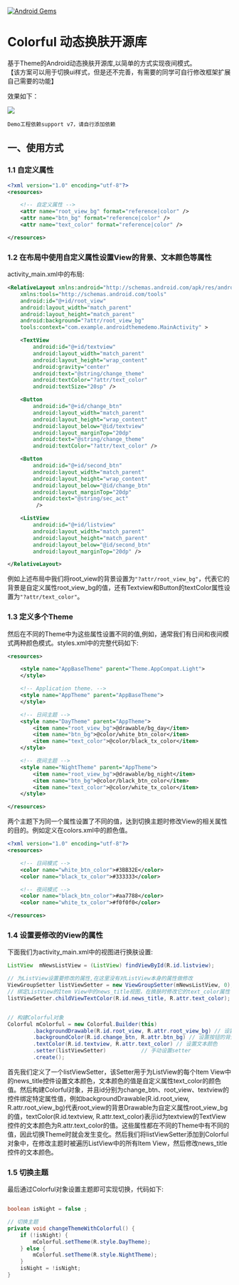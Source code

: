 [![Android Gems](http://www.android-gems.com/badge/bboyfeiyu/Colorful.svg?branch=master)](http://www.android-gems.com/lib/bboyfeiyu/Colorful)

# Colorful 动态换肤开源库 

基于Theme的Android动态换肤开源库,以简单的方式实现夜间模式。    
【该方案可以用于切换ui样式，但是还不完善，有需要的同学可自行修改框架扩展自己需要的功能】

效果如下：

![](images/colorful.gif)


`Demo工程依赖support v7，请自行添加依赖` 

## 一、使用方式

### 1.1 自定义属性

```xml
<?xml version="1.0" encoding="utf-8"?>
<resources>

    <!-- 自定义属性 -->
    <attr name="root_view_bg" format="reference|color" />
    <attr name="btn_bg" format="reference|color" />
    <attr name="text_color" format="reference|color" />

</resources>
```

### 1.2 在布局中使用自定义属性设置View的背景、文本颜色等属性

activity_main.xml中的布局: 


```xml
<RelativeLayout xmlns:android="http://schemas.android.com/apk/res/android"
    xmlns:tools="http://schemas.android.com/tools"
    android:id="@+id/root_view"
    android:layout_width="match_parent"
    android:layout_height="match_parent"
    android:background="?attr/root_view_bg"
    tools:context="com.example.androidthemedemo.MainActivity" >

    <TextView
        android:id="@+id/textview"
        android:layout_width="match_parent"
        android:layout_height="wrap_content"
        android:gravity="center"
        android:text="@string/change_theme"
        android:textColor="?attr/text_color"
        android:textSize="20sp" />

    <Button
        android:id="@+id/change_btn"
        android:layout_width="match_parent"
        android:layout_height="wrap_content"
        android:layout_below="@id/textview"
        android:layout_marginTop="20dp"
        android:text="@string/change_theme"
        android:textColor="?attr/text_color" />

    <Button
        android:id="@+id/second_btn"
        android:layout_width="match_parent"
        android:layout_height="wrap_content"
        android:layout_below="@id/change_btn"
        android:layout_marginTop="20dp"
        android:text="@string/sec_act"
         />

    <ListView
        android:id="@+id/listview"
        android:layout_width="match_parent"
        android:layout_height="match_parent"
        android:layout_below="@id/second_btn"
        android:layout_marginTop="20dp" />

</RelativeLayout>

```

例如上述布局中我们将root_view的背景设置为`"?attr/root_view_bg"`，代表它的背景是自定义属性root_view_bg的值，还有Textview和Button的textColor属性设置为`"?attr/text_color"`。

### 1.3 定义多个Theme

然后在不同的Theme中为这些属性设置不同的值,例如，通常我们有日间和夜间模式两种颜色模式。styles.xml中的完整代码如下: 

```xml
<resources>

    <style name="AppBaseTheme" parent="Theme.AppCompat.Light">
    </style>

    <!-- Application theme. -->
    <style name="AppTheme" parent="AppBaseTheme">
    </style>

    <!-- 日间主题 -->
    <style name="DayTheme" parent="AppTheme">
        <item name="root_view_bg">@drawable/bg_day</item>
        <item name="btn_bg">@color/white_btn_color</item>
        <item name="text_color">@color/black_tx_color</item>
    </style>

    <!-- 夜间主题 -->
    <style name="NightTheme" parent="AppTheme">
        <item name="root_view_bg">@drawable/bg_night</item>
        <item name="btn_bg">@color/black_btn_color</item>
        <item name="text_color">@color/white_tx_color</item>
    </style>

</resources>

```

两个主题下为同一个属性设置了不同的值，达到切换主题时修改View的相关属性的目的。例如定义在colors.xml中的颜色值。

```xml
<?xml version="1.0" encoding="utf-8"?>
<resources>

    <!-- 日间模式 -->
    <color name="white_btn_color">#3BB32E</color>
    <color name="black_tx_color">#333333</color>

    <!-- 夜间模式 -->
    <color name="black_btn_color">#aa7788</color>
    <color name="white_tx_color">#f0f0f0</color>

</resources>
```

### 1.4 设置要修改的View的属性

下面我们为activity_main.xml中的视图进行换肤设置: 


```java
ListView  mNewsListView = (ListView) findViewById(R.id.listview);

// 为ListView设置要修改的属性,在这里没有对ListView本身的属性做修改
ViewGroupSetter listViewSetter = new ViewGroupSetter(mNewsListView, 0);
// 绑定ListView的Item View中的news_title视图，在换肤时修改它的text_color属性
listViewSetter.childViewTextColor(R.id.news_title, R.attr.text_color);


// 构建Colorful对象
Colorful mColorful = new Colorful.Builder(this)
		.backgroundDrawable(R.id.root_view, R.attr.root_view_bg) // 设置view的背景图片
		.backgroundColor(R.id.change_btn, R.attr.btn_bg) // 设置按钮的背景色
		.textColor(R.id.textview, R.attr.text_color) // 设置文本颜色
		.setter(listViewSetter)           // 手动设置setter
		.create(); 

```


首先我们定义了一个listViewSetter，该Setter用于为ListView的每个Item View中的news_title控件设置文本颜色，文本颜色的值是自定义属性text_color的颜色值。然后构建Colorful对象，并且id分别为change_btn、root_view、textview的控件绑定特定属性值，例如backgroundDrawable(R.id.root_view, R.attr.root_view_bg)代表root_view的背景Drawable为自定义属性root_view_bg的值，textColor(R.id.textview, R.attr.text_color)表示id为textview的TextView控件的文本颜色为R.attr.text_color的值。这些属性都在不同的Theme中有不同的值，因此切换Theme时就会发生变化。然后我们将listViewSetter添加到Colorful对象中，在修改主题时被遍历ListView中的所有Item View，然后修改news_title控件的文本颜色。

### 1.5 切换主题
最后通过Colorful对象设置主题即可实现切换，代码如下: 

```java

boolean isNight = false ;

// 切换主题
private void changeThemeWithColorful() {
	if (!isNight) {
		mColorful.setTheme(R.style.DayTheme);
	} else {
		mColorful.setTheme(R.style.NightTheme);
	}
	isNight = !isNight;
}
```
